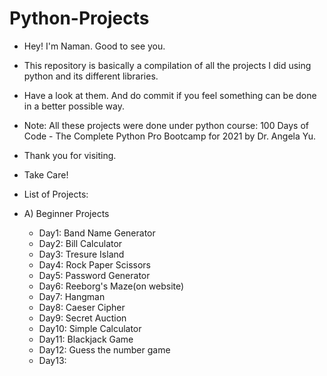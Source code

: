 # Python-Projects
- Hey! I'm Naman. Good to see you.
- This repository is basically a compilation of all the projects I did using python and its different libraries.
- Have a look at them. And do commit if you feel something can be done in a better possible way.
- Note: All these projects were done under python course: 100 Days of Code - The Complete Python Pro Bootcamp for 2021 by Dr. Angela Yu.
- Thank you for visiting.
- Take Care!

- List of Projects:
- A) Beginner Projects
  - Day1: Band Name Generator
  - Day2: Bill Calculator
  - Day3: Tresure Island
  - Day4: Rock Paper Scissors
  - Day5: Password Generator
  - Day6: Reeborg's Maze(on website)
  - Day7: Hangman
  - Day8: Caeser Cipher
  - Day9: Secret Auction
  - Day10: Simple Calculator
  - Day11: Blackjack Game
  - Day12: Guess the number game
  - Day13: 
